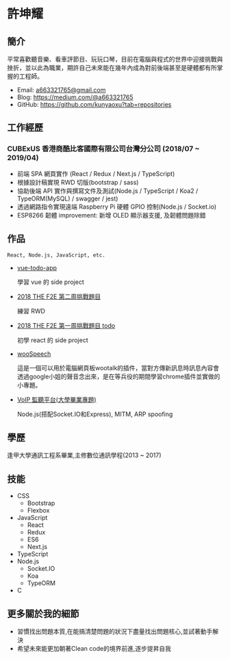 # 許坤耀

## 簡介
平常喜歡聽音樂、看車評節目、玩玩口琴，目前在電腦與程式的世界中迎接挑戰與挫折，並以此為職業，期許自己未來能在幾年內成為對前後端甚至是硬體都有所掌握的工程師。
  - Email: a663321765@gmail.com
  - Blog: https://medium.com/@a663321765
  - GitHub: https://github.com/kunyaoxu?tab=repositories

## 工作經歷

### CUBExUS 香港商酷比客國際有限公司台灣分公司 (2018/07 ~ 2019/04)

  - 前端 SPA 網頁實作 (React / Redux / Next.js / TypeScript)
  - 根據設計稿實現 RWD 切版(bootstrap / sass)
  - 協助後端 API 實作與撰寫文件及測試(Node.js / TypeScript / Koa2 / TypeORM(MySQL) / swagger / jest)
  - 透過網路指令實現遠端 Raspberry Pi 硬體 GPIO 控制(Node.js / Socket.io)
  - ESP8266 韌體 improvement: 新增 OLED 顯示器支援, 及韌體問題除錯

## 作品
  
    React, Node.js, JavaScript, etc.
  
  - [vue-todo-app](https://kunyaoxu.github.io/vue-todo-app/dist/)
    
    學習 vue 的 side project
  
  - [2018 THE F2E 第二周挑戰題目](https://kunyaoxu.github.io/week2_filter/build/)
    
    練習 RWD
  
  - [2018 THE F2E 第一周挑戰題目 todo](https://kunyaoxu.github.io/todolist/build/)
    
    初學 react 的 side project
  
  - [wooSpeech](https://chrome.google.com/webstore/detail/woospeech/gocmhicimccganejagcaohbnkoalceig)
    
    這是一個可以用於電腦網頁板wootalk的插件，當對方傳新訊息時訊息內容會透過google小姐的聲音念出來，是在等兵役的期間學習chrome插件並實做的小專題。
  - [VoIP 監聽平台(大學畢業專題)](https://www.youtube.com/watch?v=6ItWfew0kSw)
  
    Node.js(搭配Socket.IO和Express), MITM, ARP spoofing

## 學歷
逢甲大學通訊工程系畢業,主修數位通訊學程(2013 ~ 2017)

## 技能
  - CSS
    - Bootstrap
    - Flexbox
  - JavaScript
    - React
    - Redux
    - ES6
    - Next.js
  - TypeScript
  - Node.js
    - Socket.IO
    - Koa
    - TypeORM
  - C

## 更多關於我的細節
  - 習慣找出問題本質,在能搞清楚問題的狀況下盡量找出問題核心,並試著動手解決
  - 希望未來能更加朝著Clean code的境界前進,逐步提昇自我

